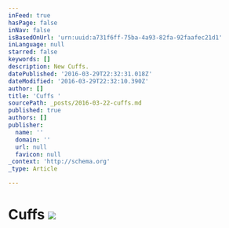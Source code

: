 ```yaml
---
inFeed: true
hasPage: false
inNav: false
isBasedOnUrl: 'urn:uuid:a731f6ff-75ba-4a93-82fa-92faafec21d1'
inLanguage: null
starred: false
keywords: []
description: New Cuffs.
datePublished: '2016-03-29T22:32:31.018Z'
dateModified: '2016-03-29T22:32:10.390Z'
author: []
title: 'Cuffs '
sourcePath: _posts/2016-03-22-cuffs.md
published: true
authors: []
publisher:
  name: ''
  domain: ''
  url: null
  favicon: null
_context: 'http://schema.org'
_type: Article

---
```

# Cuffs ![](https://the-grid-user-content.s3-us-west-2.amazonaws.com/08795774-46d9-409f-8351-14e9fb969e43.png)